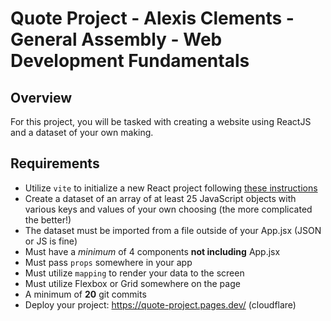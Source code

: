 # Quote Project - Alexis Clements - General Assembly - Web Development Fundamentals

## Overview

For this project, you will be tasked with creating a website using ReactJS and a dataset of your own making.

## Requirements

- Utilize `vite` to initialize a new React project following [these instructions](https://github.com/FWS-11-12/u3_lesson_new_react_vite_app)
- Create a dataset of an array of at least 25 JavaScript objects with various keys and values of your own choosing (the more complicated the better!)
- The dataset must be imported from a file outside of your App.jsx (JSON or JS is fine)
- Must have a _minimum_ of 4 components **not including** App.jsx
- Must pass `props` somewhere in your app
- Must utilize `mapping` to render your data to the screen
- Must utilize Flexbox or Grid somewhere on the page
- A minimum of **20** git commits
- Deploy your project: https://quote-project.pages.dev/ (cloudflare)
